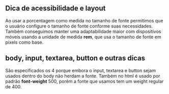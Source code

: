 ## Dica de acessibilidade e layout

Ao usar a porcentagem como medida no tamanho de fonte permitimos que o usuário configure o tamanho de fonte conforme suas necessidades.  
Também conseguimos manter uma adaptabilidade maior com dispositivos móveis usando a unidade de medida **rem**, que usa o tamanho de fonte em pixels como base.

## body, input, textarea, button e outras dicas

São especificados os 4 porque embora o input, textarea e button sejam usados dentro do body não herdam a fonte.
Também no html é usado por padrão **font-weight** 500, porém a fonte que usamos tem um weight regular de 400.